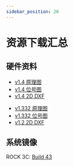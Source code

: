 ```yaml
---
sidebar_position: 20
---
```


# 资源下载汇总

## 硬件资料

<Tabs queryString="Hardware">
<TabItem value="V1.4">

- [v1.4 原理图](https://dl.radxa.com/rock3/docs/hw/3c/v1400/radxa_rock_3c_v1400_schematic.pdf)
- [v1.4 位号图](https://dl.radxa.com/rock3/docs/hw/3c/v1400/radxa_rock_3c_v1400_component_placement_map.pdf)
- [v1.4 2D DXF](https://dl.radxa.com/rock3/docs/hw/3c/v1400/radxa_rock_3c_v1400_2d_dxf.zip)

</TabItem>
<TabItem value="V1.3">

- [v1.332 原理图](https://dl.radxa.com/rock3/docs/hw/3c/v1332/radxa_rock_3c_v1332_schematic.pdf)
- [v1.332 位号图](https://dl.radxa.com/rock3/docs/hw/3c/v1332/radxa_rock_3c_v1332_component_placement_map.pdf)
- [v1.2 2D DXF](https://dl.radxa.com/rock3/docs/hw/3c/radxa_rock_3c_2d_dxf.zip)

</TabItem>
</Tabs>

## 系统镜像

ROCK 3C: [Build 43](https://github.com/radxa-build/rock-3c/releases/download/b43/rock-3c_debian_bullseye_xfce_b43.img.xz)
